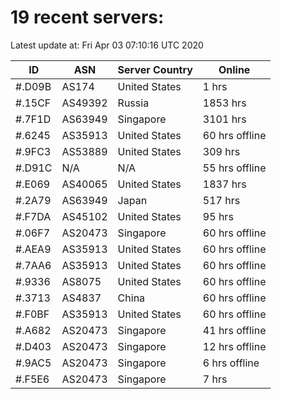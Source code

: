 # 19 recent servers:

Latest update at: Fri Apr 03 07:10:16 UTC 2020

| ID | ASN | Server Country | Online |
| -- | --- | -------------- | ------ |
| #.D09B | AS174 | United States | 1 hrs |
| #.15CF | AS49392 | Russia | 1853 hrs |
| #.7F1D | AS63949 | Singapore | 3101 hrs |
| #.6245 | AS35913 | United States | 60 hrs offline |
| #.9FC3 | AS53889 | United States | 309 hrs |
| #.D91C | N/A | N/A | 55 hrs offline |
| #.E069 | AS40065 | United States | 1837 hrs |
| #.2A79 | AS63949 | Japan | 517 hrs |
| #.F7DA | AS45102 | United States | 95 hrs |
| #.06F7 | AS20473 | Singapore | 60 hrs offline |
| #.AEA9 | AS35913 | United States | 60 hrs offline |
| #.7AA6 | AS35913 | United States | 60 hrs offline |
| #.9336 | AS8075 | United States | 60 hrs offline |
| #.3713 | AS4837 | China | 60 hrs offline |
| #.F0BF | AS35913 | United States | 60 hrs offline |
| #.A682 | AS20473 | Singapore | 41 hrs offline |
| #.D403 | AS20473 | Singapore | 12 hrs offline |
| #.9AC5 | AS20473 | Singapore | 6 hrs offline |
| #.F5E6 | AS20473 | Singapore | 7 hrs |

